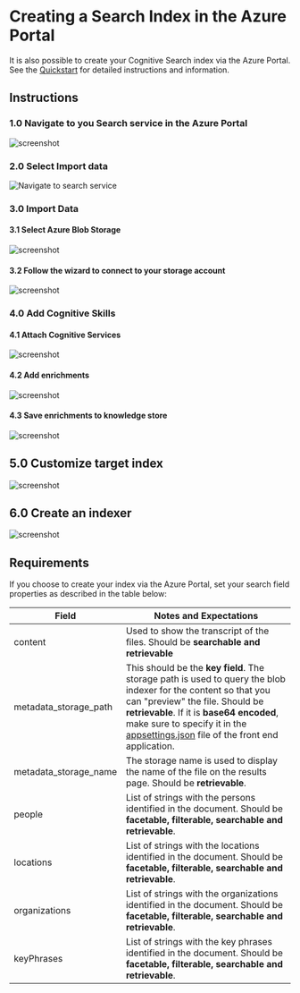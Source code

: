 # Creating a Search Index in the Azure Portal

It is also possible to create your Cognitive Search index via the Azure Portal. See the [Quickstart](https://docs.microsoft.com/en-us/azure/search/cognitive-search-quickstart-blob) for detailed instructions and information.  

## Instructions

### 1.0 Navigate to you Search service in the Azure Portal

![screenshot](../images/createindex-step0.png)

### 2.0 Select Import data

![Navigate to search service](../images/createindex-step1.png)

### 3.0 Import Data

#### 3.1 Select Azure Blob Storage
![screenshot](../images/createindex-step2.png)

#### 3.2 Follow the wizard to connect to your storage account

![screenshot](../images/createindex-step3.png)

### 4.0 Add Cognitive Skills

#### 4.1 Attach Cognitive Services

![screenshot](../images/createindex-step4.png)

#### 4.2 Add enrichments

![screenshot](../images/createindex-step5.png)

#### 4.3 Save enrichments to knowledge store

![screenshot](../images/createindex-step6.png)

## 5.0 Customize target index

![screenshot](../images/createindex-step7.png)

## 6.0 Create an indexer

![screenshot](../images/createindex-step8.png)

## Requirements

If you choose to create your index via the Azure Portal, set your search field properties as described in the table below:

| Field					| Notes and Expectations						|
|-----------------------|-----------------------------------------------|
|content				| Used to show the transcript of the files.  Should be **searchable and retrievable**  |
|metadata_storage_path	| This should be the **key field**. 	 The storage path is used to query the blob indexer for the content so that you can "preview" the file.  Should be **retrievable**.	 If it is **base64 encoded**, make sure to specify it in the [appsettings.json](https://github.com/Azure-Samples/azure-search-knowledge-mining/tree/master/02%20-%20Web%20UI%20Template) file of the front end application.		|
|metadata_storage_name	| The storage name is used to display the name of the file on the results page.  Should be **retrievable**.	|
|people					| List of strings with the persons identified in the document.  Should be **facetable, filterable, searchable and retrievable**.  |
|locations				| List of strings with the locations identified in the document. Should be **facetable, filterable, searchable and retrievable**.  |
|organizations			| List of strings with the organizations identified in the document. Should be **facetable, filterable, searchable and retrievable**.  |
|keyPhrases				| List of strings with the key phrases identified in the document. Should be **facetable, filterable, searchable and retrievable**.  |
